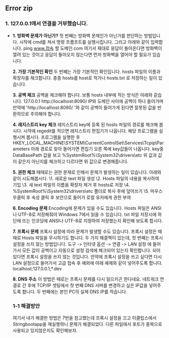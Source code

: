 ## Error zip

### 1. 127.0.0.1에서 연결을 거부했습니다.



- **1. 방화벽 문제가 아닌가?**
   첫 번째는 방화벽 문제인가 아닌가를 판단하는 방법입니다. 시작에 cmd를 쳐서 명령 프롬프트를 실행시킵니다. 그리고 아래와 같이 입력합니다.
  ping www.접속 할 도메인.com
  여기서 재대로 응답이 돌아온다면 방화벽이 열려 있는 것이고 응답이 돌아오지 않는다면 먼저 방화벽을 열어야 할 필요가 있습니다.

  **2. 가장 기본적인 확인**
   두 번째는 가장 기본적인 확인입니다. hosts 파일의 이름과 확장자를 체크합니다. 종종 hosts를 host로 적거나 hosts.txt 로 저장하는 일이 있습니다.

  **3. 공백 체크**
   공백을 체크해야 합니다. 보통 hosts 내부에 적는 방식은 아래와 같습니다.
  127.0.0.1 http://localhost:8090/
   IP와 도메인 사이에 공백이 하나 들어가며 만약에 'http://localhost:8090/ '와 같이 공백이 들어가게 된다면 잘못된 값을 반환하므로 주의해야 합니다.

  **4. 레지스트리 key 체크**
   레지스트리 key에 등록 된 hosts 파일의 경로를 체크해 봅시다. 시작에 regedit를 적으면 레지스트리 편집기가 나옵니다. 해당 프로그램을 실행시켜 봅시다. 프로그램을 실행한 후
  HKEY_LOCAL_MACHINE\SYSTEM\CurrentControlSet\Services\Tcpip\Parameters
  아래 경로로 찾아 들어가면 편집기 오른 쪽에 key값들이 나옵니다. key중 DataBasePath 값을 보고
  %SystemRoot%\System32\drivers\etc
  위 값과 값이 같은지 아닌지를 체크하고 다르다면 위 값으로 변경해줍니다.

  **5. 권한 체크**
   때때로는 권한 문제로 인해서 문제가 발생하는 일이 있습니다. 아래와 같이 시도해봅시다.
   \1. 새로운 text 파일 생성
   \2. Hosts 파일의 내용을 복사하여 기입
   \3. 새 text 파일의 이름을 확장자 제거 후 hosts로 저장
   \4. %SystemRoot%\System32\drivers\etc 폴더로 복사 후에 덮어쓰기
   \5. 마우스 우클릭 후 속성 클릭 후 보안으로 들어가 로컬 유저에게 권한 부여

  **6. Encoding 문제**
   Encoding에 문제가 있을 수도 있습니다. Hosts 파일은 ANSI나 UTF-8로 저장해줘야 Windows 7에서 읽을 수 있습니다. txt 파일 저장시에 하단에 뜨는 인코딩에 ANSI나 UTF-8로 지정하여 저장했는지 확인해 보도록 합시다.

  **7. 프록시 문제**
   프록시 설정에 따라 문제가 발생할 수도 있습니다. 프록시 설정은 때때로 Hosts 파일을 무시하기도 합니다. 두 가지 해결책이 있는데, 첫 번째는 프록시 설정을 쓰지 않는 방법입니다.
  도구 -> 인터넷 옵션 -> 연결 -> LAN 설정
   에 들어가서 모든 값이 공백이고 자동으로 설정 검색에 체크되어 있는지 확인합니다. 되어 있다면 프록시 설정을 쓰지 않는 것입니다.
   만약에 프록시 설정을 쓰고 싶다면 다시 LAN 설정으로 들어가서 고급 접속 후 예외에 아래 예제와 같이 넣어주도록 합니다.
  localhost;127.0.0.1;*.dev

  **8. DNS 주소**
   이 방법은 때로는 프록시 문제를 다시 일으키곤 한다네요.
  네트워크 연결로 간 후에 TCP/IP 셋팅에서 첫 번째 DNS 서버를 변경하고 싶은 IP값을 넣어주도록 합니다. 두 번째에는 본인 PC의 실제 DNS IP를 적습니다.

  

  ### 1-1 해결방안

    여기서 내가 해결한 방법은 7번을 참고했는데 프록시 설정을 끄고 이클립스에서 Stringbootapp을 재실행하니 문제가 해결되었다. 다른 파일에서 포트가 중복으로 사용되고 있지않은지도 확인해보자.